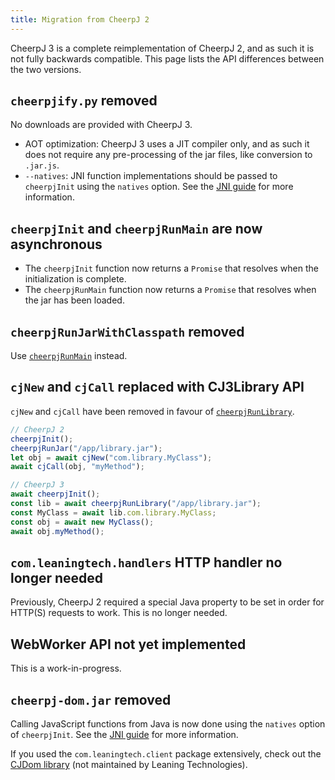 ```yaml
---
title: Migration from CheerpJ 2
---
```


CheerpJ 3 is a complete reimplementation of CheerpJ 2, and as such it is not fully backwards compatible. This page lists the API differences between the two versions.

## `cheerpjify.py` removed

No downloads are provided with CheerpJ 3.

- AOT optimization: CheerpJ 3 uses a JIT compiler only, and as such it does not require any pre-processing of the jar files, like conversion to `.jar.js`.
- `--natives`: JNI function implementations should be passed to `cheerpjInit` using the `natives` option. See the [JNI guide] for more information.

## `cheerpjInit` and `cheerpjRunMain` are now asynchronous

- The `cheerpjInit` function now returns a `Promise` that resolves when the initialization is complete.
- The `cheerpjRunMain` function now returns a `Promise` that resolves when the jar has been loaded.

## `cheerpjRunJarWithClasspath` removed

Use [`cheerpjRunMain`] instead.

## `cjNew` and `cjCall` replaced with CJ3Library API

`cjNew` and `cjCall` have been removed in favour of [`cheerpjRunLibrary`].

```js
// CheerpJ 2
cheerpjInit();
cheerpjRunJar("/app/library.jar");
let obj = await cjNew("com.library.MyClass");
await cjCall(obj, "myMethod");

// CheerpJ 3
await cheerpjInit();
const lib = await cheerpjRunLibrary("/app/library.jar");
const MyClass = await lib.com.library.MyClass;
const obj = await new MyClass();
await obj.myMethod();
```

## `com.leaningtech.handlers` HTTP handler no longer needed

Previously, CheerpJ 2 required a special Java property to be set in order for HTTP(S) requests to work. This is no longer needed.

## WebWorker API not yet implemented

This is a work-in-progress.

## `cheerpj-dom.jar` removed

Calling JavaScript functions from Java is now done using the `natives` option of `cheerpjInit`. See the [JNI guide] for more information.

If you used the `com.leaningtech.client` package extensively, check out the [CJDom library](https://github.com/reportmill/CJDom) (not maintained by Leaning Technologies).

[`cheerpjRunLibrary`]: /cheerpj3/reference/cheerpjRunLibrary
[`cheerpjRunMain`]: /cheerpj3/reference/cheerpjRunMain
[JNI guide]: /cheerpj3/guides/Implementing-Java-native-methods-in-JavaScript
